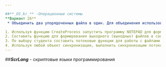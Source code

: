 ```yaml
---  

##**_OS_kr_** -Операционные системы 
**Вариант 26**
 * Объединить два упорядоченных файла в один. Для объединения использовать алгоритм: прочесть первую запись первого файла, прочесть первую запись второго файла. Сравнить записи. Если меньше запись первого файла, записать ее в результирующий файл и прочесть очередную запись из этого файла, иначе тоже для второго файла. Если один из файлов исчерпан, записать в конец записи второго файла.  

1. Используя функцию CreateProcess запустить программу NOTEPAD для формирования файла(файлов) с исходными данными в соответствии с индивидуальным заданием
2. Составить функцию для формирования выходного (выходных) файлов в соответствии с индивидуальным заданием (для работы с файлами использовать функции WINAPI).
3. По выбору студента составить потоковые функции для работы с файлами. При выводе результатов работы должно быть визуально отображено переключение потоков
4. Используя любой объект синхронизации, выполнить синхронизацию потоков приложения.
---  
```

  
##**_ScrLang_** - скриптовые языки программирования 